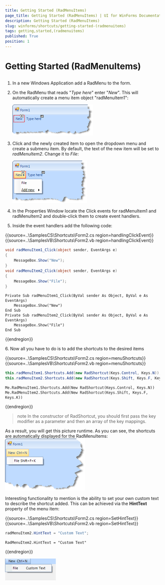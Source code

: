 ```yaml
---
title: Getting Started (RadMenuItems)
page_title: Getting Started (RadMenuItems) | UI for WinForms Documentation
description: Getting Started (RadMenuItems)
slug: winforms/shortcuts/getting-started-(radmenuitems)
tags: getting,started,(radmenuitems)
published: True
position: 1
---
```


# Getting Started (RadMenuItems)

## 

1. In a new Windows Application add a RadMenu to the form.

1. On the RadMenu that reads "*Type here*" enter "*New*". This will automatically create a menu item object "radMenuItem1":

    ![shortcuts-getting-started-(radmenuitems)001](images/shortcuts-getting-started-(radmenuitems)001.png)

1. Click and the newly created item to open the dropdown menu and create a submenu item. By default, the text of the new item will be set to *radMenuItem2*. Change it to *File*:

    ![shortcuts-getting-started-(radmenuitems)002](images/shortcuts-getting-started-(radmenuitems)002.png)

1. In the Properties Window locate the Click events for radMenuItem1 and radMenuItem2 and double-click them to create event handlers.

1. Inside the event handlers add the following code:

{{source=..\SamplesCS\Shortcuts\Form2.cs region=handlingClickEvent}} 
{{source=..\SamplesVB\Shortcuts\Form2.vb region=handlingClickEvent}} 

````C#
void radMenuItem1_Click(object sender, EventArgs e)
{
    MessageBox.Show("New");
}
void radMenuItem2_Click(object sender, EventArgs e)
{
    MessageBox.Show("File");
}

````
````VB.NET
Private Sub radMenuItem1_Click(ByVal sender As Object, ByVal e As EventArgs)
    MessageBox.Show("New")
End Sub
Private Sub radMenuItem2_Click(ByVal sender As Object, ByVal e As EventArgs)
    MessageBox.Show("File")
End Sub

````

{{endregion}} 

6\. Now all you have to do is to add the shortcuts to the desired items

{{source=..\SamplesCS\Shortcuts\Form2.cs region=menuShortcuts}} 
{{source=..\SamplesVB\Shortcuts\Form2.vb region=menuShortcuts}} 

````C#
this.radMenuItem1.Shortcuts.Add(new RadShortcut(Keys.Control, Keys.N));
this.radMenuItem2.Shortcuts.Add(new RadShortcut(Keys.Shift, Keys.F, Keys.K));

````
````VB.NET
Me.RadMenuItem1.Shortcuts.Add(New RadShortcut(Keys.Control, Keys.N))
Me.RadMenuItem2.Shortcuts.Add(New RadShortcut(Keys.Shift, Keys.F, Keys.K))

````

{{endregion}} 

>note In the constructor of RadShortcut, you should first pass the key modifier as a parameter and then an array of the key mappings.
>

As a result, you will get this picture runtime. As you can see, the shortcuts are automatically displayed for the RadMenuItems:![shortcuts-getting-started-(radmenuitems)003](images/shortcuts-getting-started-(radmenuitems)003.png)

Interesting functionality to mention is the ability to set your own custom text to describe the shortcut added. This can be achieved via the __HintText__ property of the menu item:

{{source=..\SamplesCS\Shortcuts\Form2.cs region=SetHintText}} 
{{source=..\SamplesVB\Shortcuts\Form2.vb region=SetHintText}} 

````C#
radMenuItem2.HintText = "Custom Text";

````
````VB.NET
RadMenuItem2.HintText = "Custom Text"

````

{{endregion}} 

![shortcuts-getting-started-(radmenuitems)004](images/shortcuts-getting-started-(radmenuitems)004.png)
